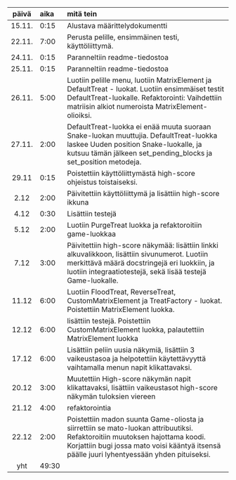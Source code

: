 | päivä | aika | mitä tein  |
| :----:|:-----| :-----|
| 15.11. | 0:15    | Alustava määrittelydokumentti |
| 22.11. | 7:00    | Perusta pelille, ensimmäinen testi, käyttöliittymä. |
| 24.11. | 0:15    | Paranneltiin readme-tiedostoa|
| 25.11. | 0:15    | Paranneltiin readme-tiedostoa|
| 26.11. | 5:00    | Luotiin pelille menu, luotiin MatrixElement ja DefaultTreat - luokat. Luotiin ensimmäiset testit DefaultTreat-luokalle. Refaktorointi: Vaihdettiin matriisin alkiot numeroista MatrixElement-olioiksi.|
| 27.11. | 2:00    | DefaultTreat-luokka ei enää muuta suoraan Snake-luokan muuttujia. DefaultTreat-luokka laskee Uuden position Snake-luokalle, ja kutsuu tämän jälkeen set_pending_blocks ja set_position metodeja.|
|29.11|0:15|Poistettiin käyttöliittymästä high-score ohjeistus toistaiseksi.|
|2.12|2:00|Päivitettiin käyttöliittymä ja lisättiin high-score ikkuna|
|4.12|0:30|Lisättiin testejä|
|5.12|2:00|Luotiin PurgeTreat luokka ja refaktoroitiin game-luokkaa|
|7.12|3:00|Päivitettiin high-score näkymää: lisättiin linkki alkuvalikkoon, lisättiin sivunumerot. Luotiin merkittävä määrä docstringejä eri luokkiin, ja luotiin integraatiotestejä, sekä lisää testejä Game-luokalle.
|11.12|6:00|Luotiin FloodTreat, ReverseTreat, CustomMatrixElement ja TreatFactory - luokat. Poistettiin MatrixElement luokka.|
|12.12|6:00|lisättiin testejä. Poistettiin CustomMatrixElement luokka, palautettiin MatrixElement luokka |
|17.12|6:00|Lisättiin peliin uusia näkymiä, lisättiin 3 vaikeustasoa ja helpotettiin käytettävyyttä vaihtamalla menun napit klikattavaksi.|
|20.12|3:00|Muutettiin High-score näkymän napit klikattavaksi, lisättiin vaikeustasot high-score näkymän tuloksien viereen|
|21.12|4:00|refaktorointia|
|22.12|2:00|Poistettiin madon suunta Game-oliosta ja siirrettiin se mato-luokan attribuutiksi. Refaktoroitiin muutoksen hajottama koodi. Korjattiin bugi jossa mato voisi kääntyä itsensä päälle juuri lyhentyessään yhden pituiseksi.|
| yht| 49:30||



